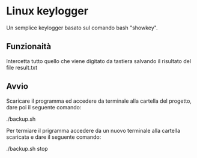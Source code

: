 # Linux keylogger
Un semplice keylogger basato sul comando bash "showkey".

## Funzionaità
Intercetta tutto quello che viene digitato da tastiera salvando il risultato del file result.txt

## Avvio
Scaricare il programma ed accedere da terminale alla cartella del progetto, dare poi il seguente comando:

./backup.sh

Per termiare il prigramma accedere da un nuovo terminale alla cartella scaricata e dare il seguente comando:

./backup.sh stop

